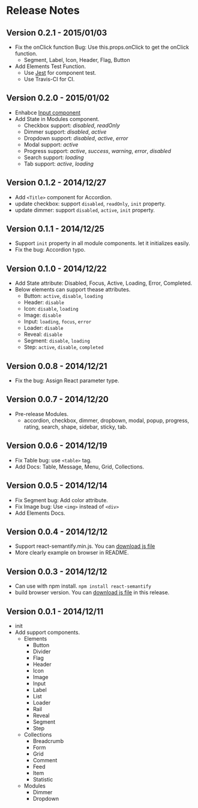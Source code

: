 Release Notes
=============

## Version 0.2.1 - 2015/01/03

- Fix the onClick function Bug: Use this.props.onClick to get the onClick function.
  + Segment, Label, Icon, Header, Flag, Button
- Add Elements Test Function.
  + Use [Jest](https://facebook.github.io/jest/) for component test.
  + Use Travis-CI for CI.

## Version 0.2.0 - 2015/01/02

- Enhabce [Input component](https://github.com/jessy1092/react-semantify/blob/master/docs/Elements.md#input)
- Add State in Modules component.
  + Checkbox support: *disabled*, *readOnly*
  + Dimmer support: *disabled*, *active*
  + Dropdown support: *disabled*, *active*, *error*
  + Modal support: *active*
  + Progress support: *active*, *success*, *warning*, *error*, *disabled*
  + Search support: *loading*
  + Tab support: *active*, *loading*

## Version 0.1.2 - 2014/12/27

- Add `<Title>` component for Accordion.
- update checkbox: support `disabled`, `readOnly`, `init` property.
- update dimmer: support `disabled`, `active`, `init` property.

## Version 0.1.1 - 2014/12/25

- Support `init` property in all module components. let it initializes easily.
- Fix the bug: Accordion typo.

## Version 0.1.0 - 2014/12/22

- Add State attribute: Disabled, Focus, Active, Loading, Error, Completed.
- Below elements can support thease attributes.
  + Button: `active`, `disable`, `loading`
  + Header: `disable`
  + Icon: `disable`, `loading`
  + Image: `disable`
  + Input: `loading`, `focus`, `error`
  + Loader: `disable`
  + Reveal: `disable`
  + Segment: `disable`, `loading`
  + Step: `active`, `disable`, `completed`

## Version 0.0.8 - 2014/12/21

- Fix the bug: Assign React parameter type.

## Version 0.0.7 - 2014/12/20

- Pre-release Modules.
  - accordion, checkbox, dimmer, dropbown, modal, popup, progress, rating, search, shape, sidebar, sticky, tab.

## Version 0.0.6 - 2014/12/19

- Fix Table bug: use `<table>` tag.
- Add Docs: Table, Message, Menu, Grid, Collections.

## Version 0.0.5 - 2014/12/14

- Fix Segment bug: Add color attribute.
- Fix Image bug: Use `<img>` instead of `<div>`
- Add Elements Docs.

## Version 0.0.4 - 2014/12/12

- Support react-semantify.min.js. You can [download js file](https://github.com/jessy1092/react-semantify/releases/)
- More clearly example on browser in README.

## Version 0.0.3 - 2014/12/12

- Can use with npm install. `npm install react-semantify`
- build browser version. You can [download js file](https://github.com/jessy1092/react-semantify/releases/download/v0.0.3/react-semantify.js) in this release.

## Version 0.0.1 - 2014/12/11

- init
- Add support components.
  + Elements
    - Button
    - Divider
    - Flag
    - Header
    - Icon
    - Image
    - Input
    - Label
    - List
    - Loader
    - Rail
    - Reveal
    - Segment
    - Step
  + Collections
    - Breadcrumb
    - Form
    - Grid
    - Comment
    - Feed
    - Item
    - Statistic
  + Modules
    - Dimmer
    - Dropdown
